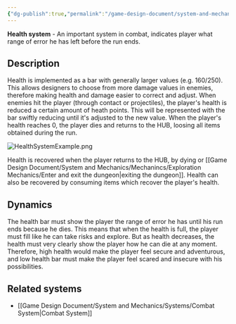 ```yaml
---
{"dg-publish":true,"permalink":"/game-design-document/system-and-mechanics/systems/health-system/"}
---
```


**Health system** - An important system in combat, indicates player what range of error he has left before the run ends.

## Description
Health is implemented as a bar with generally larger values (e.g. 160/250). This allows designers to choose from more damage values in enemies, therefore making health and damage easier to correct and adjust.
When enemies hit the player (through contact or projectiles), the player's health is reduced a certain amount of heath points. This will be represented with the bar swiftly reducing until it's adjusted to the new value. 
When the player's health reaches 0, the player dies and returns to the HUB, loosing all items obtained during the run.

![HealthSystemExample.png](/img/user/Game%20Design%20Document/Images/HealthSystemExample.png)

Health is recovered when the player returns to the HUB, by dying or [[Game Design Document/System and Mechanics/Mechanincs/Exploration Mechanics/Enter and exit the dungeon\|exiting the dungeon]].
Health can also be recovered by consuming items which recover the player's health.

## Dynamics 
The health bar must show the player the range of error he has until his run ends because he dies. This means that when the health is full, the player must fill like he can take risks and explore. But as health decreases, the health must very clearly show the player how he can die at any moment.
Therefore, high health would make the player feel secure and adventurous, and low health bar must make the player feel scared and insecure with his possibilities.


## Related systems
- [[Game Design Document/System and Mechanics/Systems/Combat System\|Combat System]]